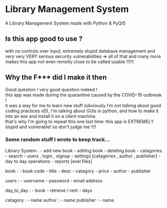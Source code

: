 # Library Management System
A Library Management System made with Python & PyQt5

## Is this app good to use ?
with no controls over input, extremely stupid database management and very very VERY serious security vulnerabilities => all of that
and many more makes this app not even remotly close to be called usable !!!!!!

## Why the F*** did I make it then
Good question ! very good question indeed ! <br /> 
this app was made during the quarantine caused by the COVID-19 outbreak ! <br /> 
it was a way for me to learn new stuff (obviously I'm not talking about good coding practices xD), I'm talking about GUIs in python, and how to make it into an exe and install it on a client machine. <br /> 
that's why I'm going to repeat this one last time: this app is EXTREMELY stupid and vulnerable! so don't judge me !!!!

### Some random stuff I wrote to keep track... 

Library System :
    - add new book
    - aditing book
    - deleting book
    - catagories
    - search
    - users , login , signup
    - settings [catagories , author , publisher]
    - day to day operations
    - reports [exel files]

book :
    - book code
    - title
    - desc
    - catagory
    - price
    - author
    - publisher

users :
    - username
    - password
    - email address

day_to_day :
    - book
    - retreive / rent
    - days

catagory :
    - name
author :
    - name
publisher :
    - name